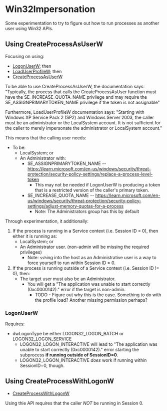 # Win32Impersonation

Some experimentation to try to figure out how to run processes as another user using Win32 APIs.

## Using CreateProcessAsUserW

Focusing on using:
* [LogonUserW](https://learn.microsoft.com/en-us/windows/win32/api/winbase/nf-winbase-logonuserw); then
* [LoadUserProfileW](https://learn.microsoft.com/en-us/windows/win32/api/userenv/nf-userenv-loaduserprofilew); then
* [CreateProcessAsUserW](https://learn.microsoft.com/en-us/windows/win32/api/processthreadsapi/nf-processthreadsapi-createprocessasuserw)

To be able to use CreateProcessAsUserW, the documentation says:
"Typically, the process that calls the CreateProcessAsUser function must have the SE_INCREASE_QUOTA_NAME privilege and may require the SE_ASSIGNPRIMARYTOKEN_NAME privilege if the token is not assignable"

Furthermore, LoadUserProfileW documentation says:
"Starting with Windows XP Service Pack 2 (SP2) and Windows Server 2003, the caller must be an administrator or the LocalSystem account. It is not sufficient for the caller to merely impersonate the administrator or LocalSystem account."

This means that the calling user needs:
* To be:
    * LocalSystem; or
    * An Administrator with:
        * SE_ASSIGNPRIMARYTOKEN_NAME -- https://learn.microsoft.com/en-us/windows/security/threat-protection/security-policy-settings/replace-a-process-level-token
            * This may not be needed if LogonUserW is producing a token that is a restricted version of the caller's primary token.
        * SE_INCREASE_QUOTA_NAME -- https://learn.microsoft.com/en-us/windows/security/threat-protection/security-policy-settings/adjust-memory-quotas-for-a-process
            * Note: The Administrators group has this by default

Through experimentation, it additionally:
1. If the process is running in a Service context (i.e. Session ID = 0), then either it is running as:
    * LocalSystem; or
    * An Administrator user. (non-admin will be missing the required privileges)
        * Note: `ssh`ing into the host as an Administrative user is a way to force yourself to run within Session ID = 0.
2. If the process is running outside of a Service context (i.e. Session ID != 0), then:
    * The target user must also be an Administrator.
        * You will get a  "The application was unable to start correctly (0xc0000142)." error if the target is non-admin.
            * TODO - Figure out why this is the case. Something to do with the profile load? Another missing permission perhaps?

### LogonUserW

Requires:
* dwLogonType be either LOGON32_LOGON_BATCH or LOGON32_LOGON_SERVICE
    * LOGON32_LOGON_INTERACTIVE will lead to "The application was unable to start correctly (0xc0000142)." error starting the subprocess
      **if running outside of SessionID=0**. 
    * LOGON32_LOGON_INTERACTIVE *does* work if running within SessionID=0, though.

## Using CreateProcessWithLogonW

* [CreateProcessWithLogonW](https://learn.microsoft.com/en-us/windows/win32/api/winbase/nf-winbase-createprocesswithlogonw)

Using thie API requires that the caller *NOT* be running in Session 0.